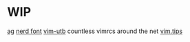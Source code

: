 # WIP

[ag](//github.com/ggreer/the_silver_searcher)
[nerd font](//github.com/ryanoasis/nerd-fonts)
[vim-utb](//github.com/utubo/vim-utb)
countless vimrcs around the net
[vim.tips](//vim.fandom.com)